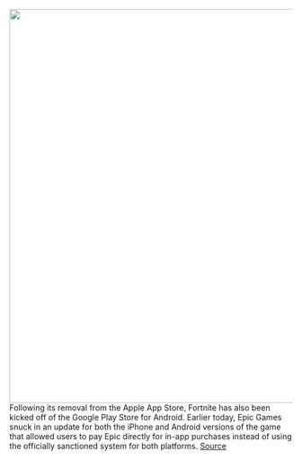 <img src='https://cdn.vox-cdn.com/thumbor/p0DTF-ZPrsAvgDdPSFvV_55nKhE=/0x0:2040x1360/1200x800/filters:focal(807x410:1133x736)/cdn.vox-cdn.com/uploads/chorus_image/image/67201371/setienne_180906_2930_00294.9.jpg' width='700px' /><br/>
Following its removal from the Apple App Store, Fortnite has also been kicked off of the Google Play Store for Android. Earlier today, Epic Games snuck in an update for both the iPhone and Android versions of the game that allowed users to pay Epic directly for in-app purchases instead of using the officially sanctioned system for both platforms.
<a href='https://www.theverge.com/2020/8/13/21368079/fortnite-epic-android-banned-google-play-app-store-rule-violation'> Source <a/>
